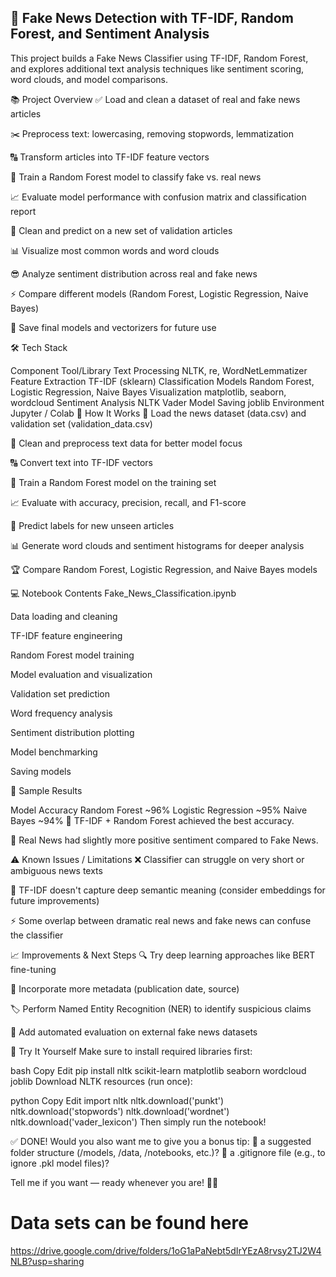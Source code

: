 ## 🚀 Fake News Detection with TF-IDF, Random Forest, and Sentiment Analysis


This project builds a Fake News Classifier using TF-IDF, Random Forest, and explores additional text analysis techniques like sentiment scoring, word clouds, and model comparisons.

📚 Project Overview
✅ Load and clean a dataset of real and fake news articles

✂️ Preprocess text: lowercasing, removing stopwords, lemmatization

🔠 Transform articles into TF-IDF feature vectors

🌳 Train a Random Forest model to classify fake vs. real news

📈 Evaluate model performance with confusion matrix and classification report

📝 Clean and predict on a new set of validation articles

📊 Visualize most common words and word clouds

😎 Analyze sentiment distribution across real and fake news

⚡ Compare different models (Random Forest, Logistic Regression, Naive Bayes)

💾 Save final models and vectorizers for future use

🛠️ Tech Stack

Component	Tool/Library
Text Processing	NLTK, re, WordNetLemmatizer
Feature Extraction	TF-IDF (sklearn)
Classification Models	Random Forest, Logistic Regression, Naive Bayes
Visualization	matplotlib, seaborn, wordcloud
Sentiment Analysis	NLTK Vader
Model Saving	joblib
Environment	Jupyter / Colab
🧪 How It Works
📂 Load the news dataset (data.csv) and validation set (validation_data.csv)

🧹 Clean and preprocess text data for better model focus

🔠 Convert text into TF-IDF vectors

🌳 Train a Random Forest model on the training set

📈 Evaluate with accuracy, precision, recall, and F1-score

🔮 Predict labels for new unseen articles

📊 Generate word clouds and sentiment histograms for deeper analysis

🏆 Compare Random Forest, Logistic Regression, and Naive Bayes models

💻 Notebook Contents
Fake_News_Classification.ipynb

 Data loading and cleaning

 TF-IDF feature engineering

 Random Forest model training

 Model evaluation and visualization

 Validation set prediction

 Word frequency analysis

 Sentiment distribution plotting

 Model benchmarking

 Saving models

🧠 Sample Results

Model	Accuracy
Random Forest	~96%
Logistic Regression	~95%
Naive Bayes	~94%
🎯 TF-IDF + Random Forest achieved the best accuracy.

📰 Real News had slightly more positive sentiment compared to Fake News.

⚠️ Known Issues / Limitations
❌ Classifier can struggle on very short or ambiguous news texts

🔁 TF-IDF doesn't capture deep semantic meaning (consider embeddings for future improvements)

⚡ Some overlap between dramatic real news and fake news can confuse the classifier

📈 Improvements & Next Steps
🔍 Try deep learning approaches like BERT fine-tuning

🧠 Incorporate more metadata (publication date, source)

🏷️ Perform Named Entity Recognition (NER) to identify suspicious claims

🧪 Add automated evaluation on external fake news datasets

🚀 Try It Yourself
Make sure to install required libraries first:

bash
Copy
Edit
pip install nltk scikit-learn matplotlib seaborn wordcloud joblib
Download NLTK resources (run once):

python
Copy
Edit
import nltk
nltk.download('punkt')
nltk.download('stopwords')
nltk.download('wordnet')
nltk.download('vader_lexicon')
Then simply run the notebook!

✅ DONE!
Would you also want me to give you a bonus tip:
🔹 a suggested folder structure (/models, /data, /notebooks, etc.)?
🔹 a .gitignore file (e.g., to ignore .pkl model files)?

Tell me if you want — ready whenever you are! 🚀✨










# Data sets can be found here
https://drive.google.com/drive/folders/1oG1aPaNebt5dIrYEzA8rvsy2TJ2W4NLB?usp=sharing
